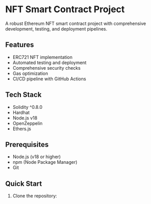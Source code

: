 # NFT Smart Contract Project

A robust Ethereum NFT smart contract project with comprehensive development, testing, and deployment pipelines.

## Features

- ERC721 NFT implementation
- Automated testing and deployment
- Comprehensive security checks
- Gas optimization
- CI/CD pipeline with GitHub Actions

## Tech Stack

- Solidity ^0.8.0
- Hardhat
- Node.js v18
- OpenZeppelin
- Ethers.js

## Prerequisites

- Node.js (v18 or higher)
- npm (Node Package Manager)
- Git

## Quick Start

1. Clone the repository:

